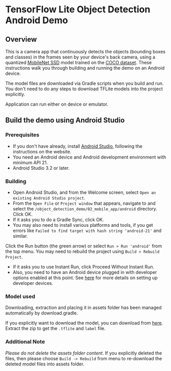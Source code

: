 # TensorFlow Lite Object Detection Android Demo

## Overview
This is a camera app that continuously detects the objects (bounding boxes and classes)
in the frames seen by your device's back camera, using a quantized
[MobileNet SSD](https://github.com/tensorflow/models/tree/master/research/object_detection)
model trained on the [COCO dataset](http://cocodataset.org/).
These instructions walk you through building and running the demo on an Android device.

The model files are downloaded via Gradle scripts when you build and run.
You don't need to do any steps to download TFLite models into the project explicitly.

Application can run either on device or emulator.

<!-- TODO(b/124116863): Add app screenshot. -->

## Build the demo using Android Studio

### Prerequisites

   * If you don't have already, install [Android Studio](https://developer.android.com/studio/index.html),
     following the instructions on the website.
   * You need an Android device and Android development environment with minimum API 21.
   * Android Studio 3.2 or later.

### Building
   * Open Android Studio, and from the Welcome screen, select
     `Open an existing Android Studio project`.
   * From the `Open File` or `Project window` that appears, navigate to and select the
     `/object_detection_demo/02_mobile_app/android` directory. Click OK.
   * If it asks you to do a Gradle Sync, click OK.
   * You may also need to install various platforms and tools, if you get errors like
     `Failed to find target with hash string 'android-21'` and similar.

Click the Run button (the green arrow) or select `Run > Run 'android'` from the top menu.
You may need to rebuild the project using `Build > Rebuild Project`.

   * If it asks you to use Instant Run, click Proceed Without Instant Run.
   * Also, you need to have an Android device plugged in with developer
     options enabled at this point. See [here](https://developer.android.com/studio/run/device)
     for more details on setting up developer devices.

### Model used
Downloading, extraction and placing it in assets folder has been managed automatically
by download.gradle.

If you explicitly want to download the model, you can download from
[here](https://drive.google.com/uc?export=download&id=1KQwgC5k0I9qggCFbBRDhl8MrQ0hWwthj).
Extract the zip to get the `.tflite` and `label` file.

### Additional Note
_Please do not delete the assets folder content_.
If you explicitly deleted the files, then please choose
`Build -> Rebuild` from menu to re-download the deleted model files into assets folder.
